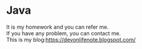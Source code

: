 # Java
It is my homework and you can refer me.<br>
If you have any problem, you can contact me.<br>
This is my blog:https://devonlifenote.blogspot.com/
